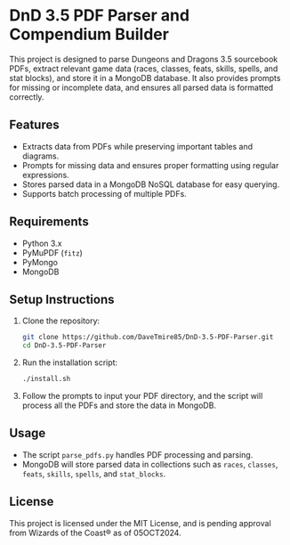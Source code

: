 # DnD 3.5 PDF Parser and Compendium Builder

This project is designed to parse Dungeons and Dragons 3.5 sourcebook PDFs, extract relevant game data (races, classes, feats, skills, spells, and stat blocks), and store it in a MongoDB database. It also provides prompts for missing or incomplete data, and ensures all parsed data is formatted correctly.

## Features
- Extracts data from PDFs while preserving important tables and diagrams.
- Prompts for missing data and ensures proper formatting using regular expressions.
- Stores parsed data in a MongoDB NoSQL database for easy querying.
- Supports batch processing of multiple PDFs.

## Requirements
- Python 3.x
- PyMuPDF (`fitz`)
- PyMongo
- MongoDB

## Setup Instructions

1. Clone the repository:

    ```bash
    git clone https://github.com/DaveTmire85/DnD-3.5-PDF-Parser.git
    cd DnD-3.5-PDF-Parser
    ```

2. Run the installation script:

    ```bash
    ./install.sh
    ```

3. Follow the prompts to input your PDF directory, and the script will process all the PDFs and store the data in MongoDB.

## Usage
- The script `parse_pdfs.py` handles PDF processing and parsing.
- MongoDB will store parsed data in collections such as `races`, `classes`, `feats`, `skills`, `spells`, and `stat_blocks`.

## License
This project is licensed under the MIT License, and is pending approval from Wizards of the Coast® as of 05OCT2024.